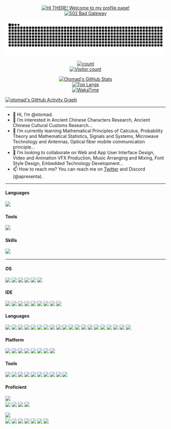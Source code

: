 <div align="center">

[![HI THERE! Welcome to my profile page!](https://capsule-render.vercel.app/api?type=waving&color=timeGradient&height=320&&section=header&text=WELCOME%20TO%20OUR%20WORLD%20HERE!&fontSize=50&fontAlign=50&fontAlignY=30&desc=You're%20honored%20to%20enter%20the%20realm%20of%20our%20Dom-Loli%20Dual%20Cultivation%20Series!&descAlign=50&descSize=23.5&descAlignY=60&animation=twinkling)](https://github.com/kyechan99/capsule-render)\
[![502 Bad Gateway](https://readme-typing-svg.demolab.com?font=Orbitron&size=25&pause=1000&center=true&vCenter=true&random=false&width=600&lines=502+BAD+GATEWAY)](https://readme-typing-svg.demolab.com/demo/)

<picture>
  <source media="(prefers-color-scheme: dark)" srcset="https://raw.githubusercontent.com/otomad/otomad/output/github-snake-dark.svg" />
  <source media="(prefers-color-scheme: light)" srcset="https://raw.githubusercontent.com/otomad/otomad/output/github-snake.svg" />
  <img alt="GitHub Snake" src="https://raw.githubusercontent.com/otomad/otomad/output/github-snake.svg" />
</picture>

[![count](https://count.getloli.com/get/@otomad?theme=rule34)](https://count.getloli.com/)\
[![Visitor count](https://profile-counter.glitch.me/otomad/count.svg)](#)

<a href="https://github.com/anuraghazra/github-readme-stats">
  <picture>
    <source media="(prefers-color-scheme: dark)" srcset="https://github-readme-stats.vercel.app/api?username=otomad&show_icons=true&count_private=true&hide_border=true&theme=radical" />
    <source media="(prefers-color-scheme: light)" srcset="https://github-readme-stats.vercel.app/api?username=otomad&show_icons=true&count_private=true&hide_border=true" />
    <img alt="Otomad's GitHub Stats" src="https://github-readme-stats.vercel.app/api?username=otomad&show_icons=true&count_private=true&hide_border=true&theme=radical" />
  </picture>
  <br />
  <picture>
    <source media="(prefers-color-scheme: dark)" srcset="https://github-readme-stats.vercel.app/api/top-langs/?username=otomad&layout=compact&hide=c&hide_border=true&theme=radical" />
    <source media="(prefers-color-scheme: light)" srcset="https://github-readme-stats.vercel.app/api/top-langs/?username=otomad&layout=compact&hide=c&hide_border=true" />
    <img alt="Top Langs" src="https://github-readme-stats.vercel.app/api/top-langs/?username=otomad&layout=compact&hide=c&hide_border=true&theme=radical" />
  </picture>
  <br />
  <picture>
    <source media="(prefers-color-scheme: dark)" srcset="https://github-readme-stats.vercel.app/api/wakatime?username=otomad&range=all_time&hide=other&hide_border=true&theme=radical" />
    <source media="(prefers-color-scheme: light)" srcset="https://github-readme-stats.vercel.app/api/wakatime?username=otomad&range=all_time&hide=other&hide_border=true" />
    <img alt="WakaTime" src="https://github-readme-stats.vercel.app/api/wakatime?username=otomad&range=all_time&hide=other&hide_border=true&theme=radical" />
  </picture>
</a>
</div>

[![otomad's GitHub Activity Graph](https://github-readme-activity-graph.vercel.app/graph?username=otomad&theme=github-compact&hide_border=true&area=true)](https://github.com/Ashutosh00710/github-readme-activity-graph)

----

- 👋 Hi, I’m @otomad.
- 👀 I’m interested in Ancient Chinese Characters Research, Ancient Chinese Cultural Customs Research...
- 🌱 I’m currently learning Mathematical Principles of Calculus, Probability Theory and Mathematical Statistics, Signals and Systems, Microwave Technology and Antennas, Optical fiber mobile communication principle...
- 💞️ I’m looking to collaborate on Web and App User Interface Design, Video and Animation VFX Production, Music Arranging and Mixing, Font Style Design, Embedded Technology Development...
- 📫 How to reach me? You can reach me on [Twitter](https://twitter.com/3Qvery) and Discord (@apresenta).

<!--
otomad/otomad is a ✨ special ✨ repository because its `README.md` (this file) appears on your GitHub profile.
You can click the Preview link to take a look at your changes.
-->

----

#### Languages
<picture>
  <source media="(prefers-color-scheme: dark)" srcset="https://skillicons.dev/icons?i=html%2Ccss%2Cjs%2Cts%2Cwasm%2Csvg%2Csass%2Cless%2Cpy%2Cc%2Ccpp%2Cdotnet%2Cjava%2Ckotlin%2Clua%2Clatex%2Cmd%2Cregex%2Creact%2Cvue%2Cmysql%2Cbash%2Cpowershell&theme=dark" />
  <source media="(prefers-color-scheme: light)" srcset="https://skillicons.dev/icons?i=html%2Ccss%2Cjs%2Cts%2Cwasm%2Csvg%2Csass%2Cless%2Cpy%2Cc%2Ccpp%2Cdotnet%2Cjava%2Ckotlin%2Clua%2Clatex%2Cmd%2Cregex%2Creact%2Cvue%2Cmysql%2Cbash%2Cpowershell&theme=light" />
  <img src="https://skillicons.dev/icons?i=html,css,js,ts,wasm,svg,sass,less,py,c,cpp,dotnet,java,kotlin,lua,latex,md,regex,react,vue,mysql,bash,powershell&theme=light" />
</picture>

#### Tools
<picture>
  <source media="(prefers-color-scheme: dark)" srcset="https://skillicons.dev/icons?i=visualstudio%2Cvscode%2Cqt%2Cpycharm%2Cwebstorm%2Candroidstudio%2Canaconda%2Cwebpack%2Crollupjs%2Cvite%2Cpinia%2Cbabel%2Cdocker%2Cgit%2Cnodejs%2Copencv%2Cnpm%2Cyarn%2Cpnpm&theme=dark" />
  <source media="(prefers-color-scheme: light)" srcset="https://skillicons.dev/icons?i=visualstudio%2Cvscode%2Cqt%2Cpycharm%2Cwebstorm%2Candroidstudio%2Canaconda%2Cwebpack%2Crollupjs%2Cvite%2Cpinia%2Cbabel%2Cdocker%2Cgit%2Cnodejs%2Copencv%2Cnpm%2Cyarn%2Cpnpm&theme=light" />
  <img src="https://skillicons.dev/icons?i=visualstudio,vscode,qt,pycharm,webstorm,androidstudio,anaconda,webpack,rollupjs,vite,pinia,babel,docker,git,nodejs,opencv,npm,yarn,pnpm&theme=light" />
</picture>

#### Skills
<picture>
  <source media="(prefers-color-scheme: dark)" srcset="https://skillicons.dev/icons?i=ps%2Cpr%2Cae%2Cau%2Cai%2Cautocad%2Cblender%2Cfigma&theme=dark" />
  <source media="(prefers-color-scheme: light)" srcset="https://skillicons.dev/icons?i=ps%2Cpr%2Cae%2Cau%2Cai%2Cautocad%2Cblender%2Cfigma&theme=light" />
  <img src="https://skillicons.dev/icons?i=ps,pr,ae,au,ai,autocad,blender,figma&theme=light" />
</picture>

----

#### OS
[![](https://img.shields.io/badge/Windows-11-0078d4?style=flat-square&logo=microsoft&logoColor=white&labelColor=0078d4)](https://www.microsoft.com/windows/get-windows-11)
[![](https://img.shields.io/badge/-Android-3DDC84?style=flat-square&logo=android&logoColor=white)](https://developer.android.google.cn/)
[![](https://img.shields.io/badge/-Linux-FCC624?style=flat-square&logo=linux&logoColor=black)](https://www.linuxfoundation.org/)
[![](https://img.shields.io/badge/-macOS-000000?style=flat-square&logo=macos&logoColor=white)](https://www.apple.com/macos/)
[![](https://img.shields.io/badge/-iOS-000000?style=flat-square&logo=ios&logoColor=white)](https://www.apple.com/ios/)
[![](https://img.shields.io/badge/-iPadOS-000000?style=flat-square&logo=ios&logoColor=white)](https://www.apple.com/ipados/)

#### IDE
[![](https://img.shields.io/badge/-Visual%20Studio%20Code-007ACC?style=flat-square&logo=visual-studio-code&logoColor=white)](https://code.visualstudio.com/)
[![](https://img.shields.io/badge/-Visual%20Studio-5C2D91?style=flat-square&logo=visual-studio&logoColor=white)](https://visualstudio.microsoft.com/)
[![](https://img.shields.io/badge/-IntelliJ%20IDEA-000000?style=flat-square&logo=intellijidea&logoColor=white)](http://www.jetbrains.com/idea/)
[![](https://img.shields.io/badge/-PyCharm-000000?style=flat-square&logo=pycharm&logoColor=white)](http://www.jetbrains.com/pycharm/)
[![](https://img.shields.io/badge/-CLion-000000?style=flat-square&logo=clion&logoColor=white)](http://www.jetbrains.com/clion/)
[![](https://img.shields.io/badge/-ReSharper-000000?style=flat-square&logo=resharper&logoColor=white)](http://www.jetbrains.com/resharper/)
[![](https://img.shields.io/badge/-Qt-41CD52?style=flat-square&logo=qt&logoColor=white)](https://www.qt.io/)
[![](https://img.shields.io/badge/-Eclipse-525C86?style=flat-square&logo=eclipse&logoColor=white)](https://www.eclipse.org/)
[![](https://img.shields.io/badge/-Android%20Studio-3DDC84?style=flat-square&logo=androidstudio&logoColor=white)](https://developer.android.google.cn/studio/)

#### Languages
[![](https://img.shields.io/badge/-JavaScript-F7DF1E?style=flat-square&logo=javascript&logoColor=black)](https://tc39.es)
[![](https://img.shields.io/badge/-TypeScript-3178C6?style=flat-square&logo=typescript&logoColor=white)](https://www.typescriptlang.org/)
[![](https://img.shields.io/badge/-C/C%2B%2B-00599C?style=flat-square&logo=c%2B%2B&logoColor=white)](http://gcc.gnu.org/)
[![](https://img.shields.io/badge/-C%23-239120?style=flat-square&logo=c%23&logoColor=white)](https://docs.microsoft.com/dotnet/csharp/)
[![](https://img.shields.io/badge/-Visual%20Basic-512BD4?style=flat-square&logo=dotnet&logoColor=white)](https://docs.microsoft.com/dotnet/visual-basic/)
[![](https://img.shields.io/badge/-Java-D91318?style=flat-square&logo=openjdk&logoColor=white)](https://www.oracle.com/java/)<!-- Cool, Java icon has been removed!!! -->
[![](https://img.shields.io/badge/-Python-3776AB?style=flat-square&logo=python&logoColor=white)](https://www.python.org/)
[![](https://img.shields.io/badge/-PHP-777BB4?style=flat-square&logo=php&logoColor=white)](https://www.php.net/)
[![](https://img.shields.io/badge/-Lua-2C2D72?style=flat-square&logo=lua&logoColor=white)](https://www.lua.org/)
[![](https://img.shields.io/badge/-Kotlin-7F52FF?style=flat-square&logo=kotlin&logoColor=white)](https://kotlinlang.org/)
[![](https://img.shields.io/badge/-HTML-E34F26?style=flat-square&logo=html5&logoColor=white)](https://www.w3.org/html/)
[![](https://img.shields.io/badge/-XAML-0C54C2?style=flat-square&logo=xaml&logoColor=white)](https://learn.microsoft.com/zh-cn/windows/uwp/xaml-platform/xaml-overview)
[![](https://img.shields.io/badge/-LaTeX-008080?style=flat-square&logo=latex&logoColor=white)](https://www.latex-project.org/)
[![](https://img.shields.io/badge/-CSS-663399?style=flat-square&logo=css&logoColor=white)](https://www.w3.org/Style/CSS/)
[![](https://img.shields.io/badge/-Markdown-000000?style=flat-square&logo=markdown&logoColor=white)](https://daringfireball.net/projects/markdown)
[![](https://img.shields.io/badge/-MediaWiki-000000?style=flat-square&logo=wikipedia&logoColor=white)](https://www.mediawiki.org/wiki/MediaWiki)
[![](https://img.shields.io/badge/-SVG-FFB13B?style=flat-square&logo=svg&logoColor=black)](https://www.w3.org/Graphics/SVG/)
[![](https://img.shields.io/badge/-XML-E34F26?style=flat-square&logo=xml&logoColor=white)](https://www.w3.org/XML/)
[![](https://img.shields.io/badge/-Matlab-FA8108?style=flat-square&logo=matlab&logoColor=white)](https://www.mathworks.com/products/matlab.html)
[![](https://img.shields.io/badge/-Verilog-014886?style=flat-square&logo=verilog&logoColor=white)](https://www.intel.com/content/www/us/en/software/programmable/quartus-prime/overview.html)

#### Platform
[![](https://img.shields.io/badge/-Win32-blue?style=flat-square&logo=Windows&logoColor=white)](https://docs.microsoft.com/windows/win32/)
[![](https://img.shields.io/badge/-.NET-512BD4?style=flat-square&logo=dotnet&logoColor=white)](https://docs.microsoft.com/dotnet/)
[![](https://img.shields.io/badge/-Raspberry%20Pi-A22846?style=flat-square&logo=raspberrypi&logoColor=white)](https://www.raspberrypi.org/)
[![](https://img.shields.io/badge/-Arm-0091BD?style=flat-square&logo=arm&logoColor=white)](https://www.arm.com/)
[![](https://img.shields.io/badge/-STM-03234B?style=flat-square&logo=stmicroelectronics&logoColor=white)](https://www.st.com/)
[![](https://img.shields.io/badge/-ESP-E7352C?style=flat-square&logo=espressif&logoColor=white)](https://www.espressif.com/)
[![](https://img.shields.io/badge/-Arduino-00979D?style=flat-square&logo=arduino&logoColor=white)](https://www.arduino.cc/)
[![](https://img.shields.io/badge/-MicroPython-2B2728?style=flat-square&logo=micropython&logoColor=white)](https://micropython.org/)

#### Tools
[![](https://img.shields.io/badge/-Docker-2496ED?style=flat-square&logo=docker&logoColor=white)](https://www.docker.com/)
[![](https://img.shields.io/badge/-Git-F05032?style=flat-square&logo=git&logoColor=white)](https://git-scm.com/)
[![](https://img.shields.io/badge/-Node.js-43853D?style=flat-square&logo=node.js&logoColor=white)](https://nodejs.org/)
[![](https://img.shields.io/badge/-CMake-064F8C?style=flat-square&logo=cmake&logoColor=white)](https://cmake.org/)
[![](https://img.shields.io/badge/-Webpack-8DD6F9?style=flat-square&logo=webpack&logoColor=black)](https://webpack.js.org/)
[![](https://img.shields.io/badge/-rollup.js-EC4A3F?style=flat-square&logo=rollup.js&logoColor=white)](https://rollupjs.org/)
[![](https://img.shields.io/badge/-WebAssembly-654FF0?style=flat-square&logo=webassembly&logoColor=white)](https://webassembly.org/)
[![](https://img.shields.io/badge/-OpenCV-5C3EE8?style=flat-square&logo=opencv&logoColor=white)](https://opencv.org/)
[![](https://img.shields.io/badge/-OpenGL-5586A4?style=flat-square&logo=opengl&logoColor=white)](https://www.opengl.org/)
[![](https://img.shields.io/badge/-OpenAI-412991?style=flat-square&logo=openai&logoColor=white)](https://openai.com/)

#### Proficient
[![](https://img.shields.io/badge/-Microsoft%20365-D83B01?style=for-the-badge&logo=microsoft)](https://www.office.com/)<br />
[![](https://img.shields.io/badge/-Word-2B579A?style=flat-square&logo=microsoftword&logoColor=white)](https://www.microsoft.com/microsoft-365/word/)
[![](https://img.shields.io/badge/-Excel-217346?style=flat-square&logo=microsoftexcel&logoColor=white)](https://www.microsoft.com/microsoft-365/excel/)
[![](https://img.shields.io/badge/-PowerPoint-B7472A?style=flat-square&logo=microsoftpowerpoint&logoColor=white)](https://www.microsoft.com/microsoft-365/powerpoint/)
[![](https://img.shields.io/badge/-Visio-2B579A?style=flat-square&logo=microsoftvisio&logoColor=white)](https://www.microsoft.com/microsoft-365/visio/)

[![](https://img.shields.io/badge/-Adobe%20Creative%20Cloud-DA1F26?style=for-the-badge&logo=adobecreativecloud)](https://www.adobe.com/creativecloud.html)<br />
[![](https://img.shields.io/badge/-Photoshop-31A8FF?style=flat-square&logo=adobephotoshop&logoColor=white)](https://www.adobe.com/products/photoshop.html)
[![](https://img.shields.io/badge/-Audition-9999FF?style=flat-square&logo=adobeaudition&logoColor=white)](https://www.adobe.com/products/audition.html)
[![](https://img.shields.io/badge/-Premiere%20Pro-9999FF?style=flat-square&logo=adobepremierepro&logoColor=white)](https://www.adobe.com/products/premiere.html)
[![](https://img.shields.io/badge/-After%20Effects-9999FF?style=flat-square&logo=adobeaftereffects&logoColor=white)](https://www.adobe.com/products/aftereffects.html)
[![](https://img.shields.io/badge/-InDesign-FF3366?style=flat-square&logo=adobeindesign&logoColor=white)](https://www.adobe.com/products/indesign.html)
[![](https://img.shields.io/badge/-Illustrator-FF9A00?style=flat-square&logo=adobeillustrator&logoColor=white)](https://www.adobe.com/products/illustrator.html)
[![](https://img.shields.io/badge/-XD-FF61F6?style=flat-square&logo=adobexd&logoColor=white)](https://www.adobe.com/products/xd.html)
